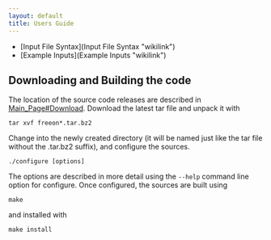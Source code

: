 ```yaml
---
layout: default
title: Users Guide
---
```


-   [Input File Syntax](Input File Syntax "wikilink")
-   [Example Inputs](Example Inputs "wikilink")

Downloading and Building the code
---------------------------------

The location of the source code releases are described in [Main\_Page\#Download](Main_Page#Download "wikilink"). Download the latest tar file and unpack it with

    tar xvf freeon*.tar.bz2

Change into the newly created directory (it will be named just like the tar file without the .tar.bz2 suffix), and configure the sources.

    ./configure [options]

The options are described in more detail using the `--help` command line option for configure. Once configured, the sources are built using

    make

and installed with

    make install
